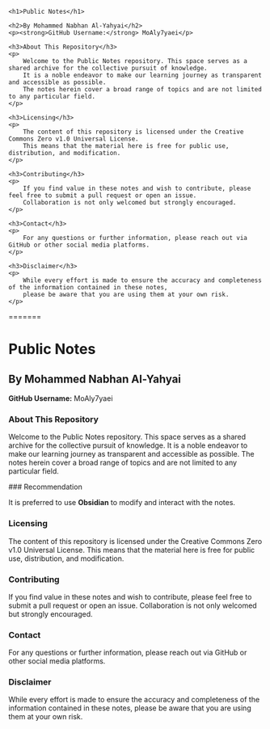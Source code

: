 
<html lang="en">
<head>
    <meta charset="UTF-8">
    <title>README: Public Notes by Mohammed Nabhan Al-Yahyai</title>
</head>
<body>

    <h1>Public Notes</h1>

    <h2>By Mohammed Nabhan Al-Yahyai</h2>
    <p><strong>GitHub Username:</strong> MoAly7yaei</p>

    <h3>About This Repository</h3>
    <p>
        Welcome to the Public Notes repository. This space serves as a shared archive for the collective pursuit of knowledge.
        It is a noble endeavor to make our learning journey as transparent and accessible as possible.
        The notes herein cover a broad range of topics and are not limited to any particular field.
    </p>

    <h3>Licensing</h3>
    <p>
        The content of this repository is licensed under the Creative Commons Zero v1.0 Universal License. 
        This means that the material here is free for public use, distribution, and modification.
    </p>

    <h3>Contributing</h3>
    <p>
        If you find value in these notes and wish to contribute, please feel free to submit a pull request or open an issue. 
        Collaboration is not only welcomed but strongly encouraged.
    </p>

    <h3>Contact</h3>
    <p>
        For any questions or further information, please reach out via GitHub or other social media platforms.
    </p>

    <h3>Disclaimer</h3>
    <p>
        While every effort is made to ensure the accuracy and completeness of the information contained in these notes, 
        please be aware that you are using them at your own risk.
    </p>

</body>
</html>
=======
<title>README: Public Notes by Mohammed Nabhan Al-Yahyai</title>

<h1>Public Notes</h1>

<h2>By Mohammed Nabhan Al-Yahyai</h2>
<p><strong>GitHub Username:</strong> MoAly7yaei</p>

<h3>About This Repository</h3>
<p>
    Welcome to the Public Notes repository. This space serves as a shared archive for the collective pursuit of knowledge.
    It is a noble endeavor to make our learning journey as transparent and accessible as possible.
    The notes herein cover a broad range of topics and are not limited to any particular field.
</p>
### Recommendation

It is preferred to use **Obsidian** to modify and interact with the notes.
<h3>Licensing</h3>
<p>
    The content of this repository is licensed under the Creative Commons Zero v1.0 Universal License. 
    This means that the material here is free for public use, distribution, and modification.
</p>

<h3>Contributing</h3>
<p>
    If you find value in these notes and wish to contribute, please feel free to submit a pull request or open an issue. 
    Collaboration is not only welcomed but strongly encouraged.
</p>

<h3>Contact</h3>
<p>
    For any questions or further information, please reach out via GitHub or other social media platforms.
</p>

<h3>Disclaimer</h3>
<p>
    While every effort is made to ensure the accuracy and completeness of the information contained in these notes, 
    please be aware that you are using them at your own risk.
</p>

